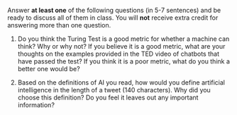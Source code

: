 Answer **at least one** of the following questions (in 5-7 sentences) and be ready to discuss all of them in class. You will **not** receive extra credit for answering more than one question. 

1. Do you think the Turing Test is a good metric for whether a machine can think? Why or why not? If you believe it is a good metric, what are your thoughts on the examples provided in the TED video of chatbots that have passed the test? If you think it is a poor metric, what do you think a better one would be?

2. Based on the definitions of AI you read, how would you define artificial intelligence in the length of a tweet (140 characters). Why did you choose this definition? Do you feel it leaves out any important information?